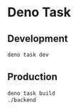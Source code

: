 # Deno Task

## Development

```bash
deno task dev
```

## Production

```bash
deno task build
./backend
```
